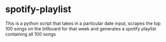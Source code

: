 # spotify-playlist
This is a python script that takes in a particular date input, scrapes the top 100 songs on the billboard for that week and generates a spotify playlist containing all 100 songs
